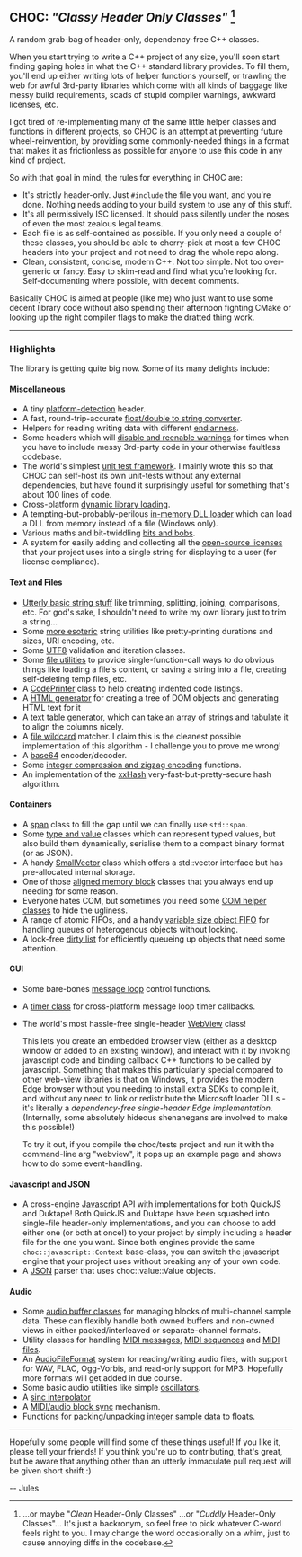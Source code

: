 ## CHOC: _"Classy Header Only Classes"_ [^1]

A random grab-bag of header-only, dependency-free C++ classes.

When you start trying to write a C++ project of any size, you'll soon start finding gaping holes in what the C++ standard library provides. To fill them, you'll end up either writing lots of helper functions yourself, or trawling the web for awful 3rd-party libraries which come with all kinds of baggage like messy build requirements, scads of stupid compiler warnings, awkward licenses, etc.

I got tired of re-implementing many of the same little helper classes and functions in different projects, so CHOC is an attempt at preventing future wheel-reinvention, by providing some commonly-needed things in a format that makes it as frictionless as possible for anyone to use this code in any kind of project.

So with that goal in mind, the rules for everything in CHOC are:

 - It's strictly header-only. Just `#include` the file you want, and you're done. Nothing needs adding to your build system to use any of this stuff.
 - It's all permissively ISC licensed. It should pass silently under the noses of even the most zealous legal teams.
 - Each file is as self-contained as possible. If you only need a couple of these classes, you should be able to cherry-pick at most a few CHOC headers into your project and not need to drag the whole repo along.
 - Clean, consistent, concise, modern C++. Not too simple. Not too over-generic or fancy. Easy to skim-read and find what you're looking for. Self-documenting where possible, with decent comments.

Basically CHOC is aimed at people (like me) who just want to use some decent library code without also spending their afternoon fighting CMake or looking up the right compiler flags to make the dratted thing work.

-----------------------------------------------------------------------

### Highlights

The library is getting quite big now. Some of its many delights include:

#### Miscellaneous

- A tiny [platform-detection](./platform/choc_Platform.h) header.
- A fast, round-trip-accurate [float/double to string converter](./text/choc_FloatToString.h).
- Helpers for reading writing data with different [endianness](./platform/choc_Endianness.h).
- Some headers which will [disable and reenable warnings](./platform/choc_DisableAllWarnings.h) for times when you have to include messy 3rd-party code in your otherwise faultless codebase.
- The world's simplest [unit test framework](./tests/choc_UnitTest.h). I mainly wrote this so that CHOC can self-host its own unit-tests without any external dependencies, but have found it surprisingly useful for something that's about 100 lines of code.
- Cross-platform [dynamic library loading](./platform/choc_DynamicLibrary.h).
- A tempting-but-probably-perilous [in-memory DLL loader](./platform/choc_MemoryDLL.h) which can load a DLL from memory instead of a file (Windows only).
- Various maths and bit-twiddling [bits and bobs](./math/choc_MathHelpers.h).
- A system for easily adding and collecting all the [open-source licenses](./text/choc_OpenSourceLicenseList.h) that your project uses into a single string for displaying to a user (for license compliance).

#### Text and Files

- [Utterly basic string stuff](./text/choc_StringUtilities.h) like trimming, splitting, joining, comparisons, etc. For god's sake, I shouldn't need to write my own library just to trim a string...
- Some [more esoteric](./text/choc_StringUtilities.h) string utilities like pretty-printing durations and sizes, URI encoding, etc.
- Some [UTF8](./text/choc_UTF8.h) validation and iteration classes.
- Some [file utilities](./text/choc_Files.h) to provide single-function-call ways to do obvious things like loading a file's content, or saving a string into a file, creating self-deleting temp files, etc.
- A [CodePrinter](./text/CodePrinter.h) class to help creating indented code listings.
- A [HTML generator](./text/choc_HTML.h) for creating a tree of DOM objects and generating HTML text for it
- A [text table generator](./text/choc_TextTable.h), which can take an array of strings and tabulate it to align the columns nicely.
- A [file wildcard](./text/choc_Wildcard.h) matcher. I claim this is the cleanest possible implementation of this algorithm - I challenge you to prove me wrong!
- A [base64](./text/choc_Base64.h) encoder/decoder.
- Some [integer compression and zigzag encoding](./platform/choc_VariableLengthEncoding.h) functions.
- An implementation of the [xxHash](./text/choc_xxHash.h) very-fast-but-pretty-secure hash algorithm.

#### Containers

- A [span](./containers/choc_Span.h) class to fill the gap until we can finally use `std::span`.
- Some [type and value](./containers/choc_Value.h) classes which can represent typed values, but also build them dynamically, serialise them to a compact binary format (or as JSON).
- A handy [SmallVector](./containers/choc_SmallVector.h) class which offers a std::vector interface but has pre-allocated internal storage.
- One of those [aligned memory block](./containers/choc_AlignedMemoryBlock.h) classes that you always end up needing for some reason.
- Everyone hates COM, but sometimes you need some [COM helper classes](./containers/choc_COM.h) to hide the ugliness.
- A range of atomic FIFOs, and a handy [variable size object FIFO](./containers/choc_VariableSizeFIFO.h) for handling queues of heterogenous objects without locking.
- A lock-free [dirty list](./containers/choc_DirtyList.h) for efficiently queueing up objects that need some attention.

#### GUI

- Some bare-bones [message loop](./gui/choc_MessageLoop.h) control functions.
- A [timer class](./gui/choc_MessageLoop.h) for cross-platform message loop timer callbacks.
- The world's most hassle-free single-header [WebView](./gui/choc_WebView.h) class!

  This lets you create an embedded browser view (either as a desktop window or added to an existing window), and interact with it by invoking javascript code and binding callback C++ functions to be called by javascript. Something that makes this particularly special compared to other web-view libraries is that on Windows, it provides the modern Edge browser without you needing to install extra SDKs to compile it, and without any need to link or redistribute the Microsoft loader DLLs - it's literally a *dependency-free single-header Edge implementation*. (Internally, some absolutely hideous shenanegans are involved to make this possible!)

  To try it out, if you compile the choc/tests project and run it with the command-line arg "webview", it pops up an example page and shows how to do some event-handling.

#### Javascript and JSON

- A cross-engine [Javascript](./javascript/choc_javascript.h) API with implementations for both QuickJS and Duktape! Both QuickJS and Duktape have been squashed into single-file header-only implementations, and you can choose to add either one (or both at once!) to your project by simply including a header file for the one you want. Since both engines provide the same `choc::javascript::Context` base-class, you can switch the javascript engine that your project uses without breaking any of your own code.
- A [JSON](./text/choc_JSON.h) parser that uses choc::value::Value objects.

#### Audio

- Some [audio buffer classes](./audio/choc_SampleBuffers.h) for managing blocks of multi-channel sample data. These can flexibly handle both owned buffers and non-owned views in either packed/interleaved or separate-channel formats.
- Utility classes for handling [MIDI messages](./audio/choc_MIDI.h), [MIDI sequences](./audio/choc_MIDISequence.h) and [MIDI files](./.audio/choc_MIDIFile.h).
- An [AudioFileFormat](./audio/choc_AudioFileFormat.h) system for reading/writing audio files, with support for WAV, FLAC, Ogg-Vorbis, and read-only support for MP3. Hopefully more formats will get added in due course.
- Some basic audio utilities like simple [oscillators](./audio/choc_Oscillators.h).
- A [sinc interpolator](./audio/choc_SincInterpolator.h)
- A [MIDI/audio block sync](./audio/choc_AudioMIDIBlockDispatcher.h) mechanism.
- Functions for packing/unpacking [integer sample data](./audio/choc_AudioSampleData.h) to floats.

-----------------------------------------------------------------------

Hopefully some people will find some of these things useful! If you like it, please tell your friends! If you think you're up to contributing, that's great, but be aware that anything other than an utterly immaculate pull request will be given short shrift :)

-- Jules



[^1]: ...or maybe "*Clean* Header-Only Classes" ...or "*Cuddly* Header-Only Classes"... It's just a backronym, so feel free to pick whatever C-word feels right to you. I may change the word occasionally on a whim, just to cause annoying diffs in the codebase.
